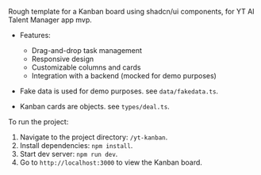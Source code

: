 Rough template for a Kanban board using shadcn/ui components, for YT AI Talent Manager app mvp. 

- Features:
  - Drag-and-drop task management
  - Responsive design
  - Customizable columns and cards
  - Integration with a backend (mocked for demo purposes)

- Fake data is used for demo purposes. see `data/fakedata.ts`. 
- Kanban cards are objects. see `types/deal.ts`.

To run the project:
1. Navigate to the project directory: `/yt-kanban`.
2. Install dependencies: `npm install`.
3. Start dev server: `npm run dev`.
4. Go to `http://localhost:3000` to view the Kanban board.
